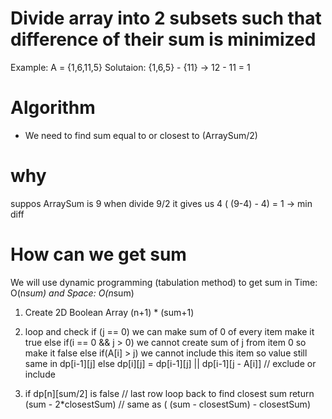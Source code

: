 # Divide array into 2 subsets such that difference of their sum is minimized
Example: 
 A = {1,6,11,5}
Solutaion:
  {1,6,5} - {11} -> 12 - 11 = 1
# Algorithm
 - We need to find sum equal to or closest to (ArraySum/2)
 # why
 suppos ArraySum is 9 when divide 9/2 it gives us 4 ( (9-4) - 4) = 1 -> min diff 
# How can we get sum 
 We will use dynamic programming (tabulation method) to get sum in Time: O(n*sum)  and Space: O(n*sum)
1. Create 2D Boolean Array (n+1) * (sum+1)
2. loop and check if (j == 0) we can make sum of 0 of every item make it true
               else if(i == 0 && j > 0) we cannot create sum of j from item 0 so make it false
               else if(A[i] > j) we cannot include this item so value still same in dp[i-1][j]
               else dp[i][j] = dp[i-1][j] || dp[i-1][j - A[i]] // exclude or include 
               
3. if dp[n][sum/2] is false  // last row
   loop back to find closest sum 
   return (sum - 2*closestSum) // same as ( (sum - closestSum) - closestSum)





